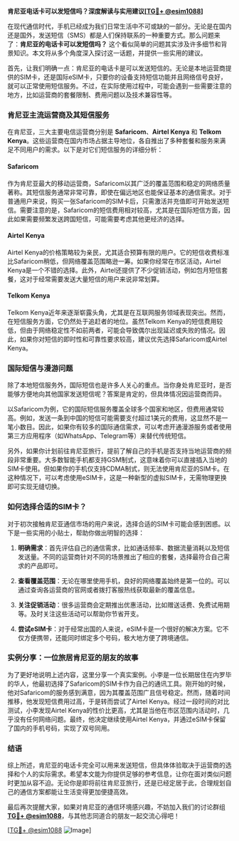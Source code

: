 **肯尼亚电话卡可以发短信吗？深度解读与实用建议[[TG💪+ @esim1088](https://t.me/s/esim1088)]**

在现代通信时代，手机已经成为我们日常生活中不可或缺的一部分。无论是在国内还是国外，发送短信（SMS）都是人们保持联系的一种重要方式。那么问题来了：**肯尼亚的电话卡可以发短信吗？** 这个看似简单的问题其实涉及许多细节和背景知识。本文将从多个角度深入探讨这一话题，并提供一些实用的建议。

首先，让我们明确一点：肯尼亚的电话卡是可以发送短信的。无论是本地运营商提供的SIM卡，还是国际eSIM卡，只要你的设备支持短信功能并且网络信号良好，就可以正常使用短信服务。不过，在实际使用过程中，可能会遇到一些需要注意的地方，比如运营商的套餐限制、费用问题以及技术兼容性等。

### 肯尼亚主流运营商及其短信服务

在肯尼亚，三大主要电信运营商分别是 **Safaricom**、**Airtel Kenya** 和 **Telkom Kenya**。这些运营商在国内市场占据主导地位，各自推出了多种套餐和服务来满足不同用户的需求。以下是对它们短信服务的详细分析：

#### Safaricom
作为肯尼亚最大的移动运营商，Safaricom以其广泛的覆盖范围和稳定的网络质量著称。其短信服务通常非常可靠，即使在偏远地区也能保证基本的通信需求。对于普通用户来说，购买一张Safaricom的SIM卡后，只需激活并充值即可开始发送短信。需要注意的是，Safaricom的短信费用相对较高，尤其是在国际短信方面，因此如果需要频繁发送跨国短信，可能需要考虑其他更经济的选择。

#### Airtel Kenya
Airtel Kenya的价格策略较为亲民，尤其适合预算有限的用户。它的短信收费标准比Safaricom稍低，但网络覆盖范围略逊一筹。如果你经常在市区活动，Airtel Kenya是一个不错的选择。此外，Airtel还提供了不少促销活动，例如包月短信套餐，这对于经常需要发送大量短信的用户来说非常划算。

#### Telkom Kenya
Telkom Kenya近年来逐渐崭露头角，尤其是在互联网服务领域表现突出。然而，在短信服务方面，它仍然处于追赶者的地位。虽然Telkom Kenya的短信费用较低，但由于网络稳定性不如前两者，可能会导致偶尔出现延迟或失败的情况。因此，如果你对短信的即时性和可靠性要求较高，建议优先选择Safaricom或Airtel Kenya。

### 国际短信与漫游问题

除了本地短信服务外，国际短信也是许多人关心的重点。当你身处肯尼亚时，是否能够方便地向其他国家发送短信呢？答案是肯定的，但具体情况因运营商而异。

以Safaricom为例，它的国际短信服务覆盖全球多个国家和地区，但费用通常较高。例如，发送一条到中国的短信可能需要支付超过1美元的费用，这显然不是一笔小数目。因此，如果你有较多的国际通信需求，可以考虑开通漫游服务或者使用第三方应用程序（如WhatsApp、Telegram等）来替代传统短信。

另外，如果你计划前往肯尼亚旅行，提前了解自己的手机是否支持当地运营商的频段非常重要。大多数智能手机都支持GSM制式，这意味着你可以直接插入当地的SIM卡使用。但如果你的手机仅支持CDMA制式，则无法使用肯尼亚的SIM卡。在这种情况下，可以考虑使用eSIM卡，这是一种新型的虚拟SIM卡，无需物理更换即可实现无缝切换。

### 如何选择合适的SIM卡？

对于初次接触肯尼亚通信市场的用户来说，选择合适的SIM卡可能会感到困惑。以下是一些实用的小贴士，帮助你做出明智的选择：

1. **明确需求**：首先评估自己的通信需求，比如通话频率、数据流量消耗以及短信发送量。不同的运营商针对不同的场景推出了相应的套餐，选择最符合自己需求的产品即可。
   
2. **查看覆盖范围**：无论在哪里使用手机，良好的网络覆盖始终是第一位的。可以通过查询各运营商的官网或者拨打客服热线获取最新的覆盖信息。

3. **关注促销活动**：很多运营商会定期推出优惠活动，比如赠送话费、免费试用期等。及时关注这些活动可以帮助你节省开支。

4. **尝试eSIM卡**：对于经常出国的人来说，eSIM卡是一个很好的解决方案。它不仅方便携带，还能同时绑定多个号码，极大地方便了跨境通信。

### 实例分享：一位旅居肯尼亚的朋友的故事

为了更好地说明上述内容，这里分享一个真实案例。小李是一位长期居住在内罗毕的华人，他最初选择了Safaricom的SIM卡作为自己的通讯工具。刚开始的时候，他对Safaricom的服务感到满意，因为其覆盖范围广且信号稳定。然而，随着时间推移，他发现短信费用过高，于是转而尝试了Airtel Kenya。经过一段时间的对比测试，小李发现Airtel Kenya的性价比更高，尤其是当他在市区范围内活动时，几乎没有任何网络问题。最终，他决定继续使用Airtel Kenya，并通过eSIM卡保留了国内的手机号码，实现了双号同用。

### 结语

综上所述，肯尼亚的电话卡完全可以用来发送短信，但具体体验取决于运营商的选择和个人的实际需求。希望本文能为你提供足够的参考信息，让你在面对类似问题时更加从容不迫。无论你是即将前往肯尼亚旅行，还是已经定居于此，合理规划自己的通信方案都能让生活变得更加便捷高效。

最后再次提醒大家，如果对肯尼亚的通信环境感兴趣，不妨加入我们的讨论群组 **[TG💪+ @esim1088](https://t.me/s/esim1088)**，与其他志同道合的朋友一起交流心得吧！  

[[TG💪+ @esim1088](https://t.me/s/esim1088) ![Image](https://i.postimg.cc/4NQfJmqS/Snipaste-2025-05-13-00-14-12.png)]